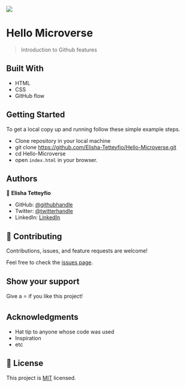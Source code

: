 ![](https://img.shields.io/badge/Microverse-blueviolet)

# Hello Microverse

> Introduction to Github features


## Built With

- HTML
- CSS
- GitHub flow


## Getting Started

To get a local copy up and running follow these simple example steps.

- Clone repository in your local machine 
- git clone https://github.com/Elisha-Tetteyfio/Hello-Microverse.git
- cd Hello-Microverse
- open `index.html` in your browser.



## Authors

👤 **Elisha Tetteyfio**

- GitHub: [@githubhandle](https://github.com/githubhandle)
- Twitter: [@twitterhandle](https://twitter.com/twitterhandle)
- LinkedIn: [LinkedIn](https://linkedin.com/in/linkedinhandle)

## 🤝 Contributing

Contributions, issues, and feature requests are welcome!

Feel free to check the [issues page](../../issues/).

## Show your support

Give a ⭐️ if you like this project!

## Acknowledgments

- Hat tip to anyone whose code was used
- Inspiration
- etc

## 📝 License

This project is [MIT](./MIT.md) licensed.
